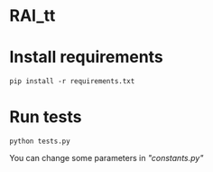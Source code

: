 # RAI_tt

# Install requirements
``pip install -r requirements.txt``

# Run tests
``python tests.py``

You can change some parameters in _"constants.py"_